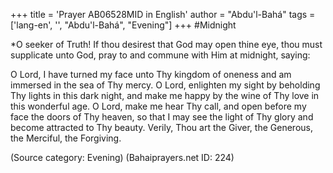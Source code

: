 +++
title = 'Prayer AB06528MID in English'
author = "Abdu'l-Bahá"
tags = ['lang-en', '', "Abdu'l-Bahá", "Evening"]
+++
#Midnight


*O seeker of Truth!  If thou desirest that God may open thine eye, thou must supplicate unto God, pray to and commune with Him at midnight, saying:



O Lord, I have turned my face unto Thy kingdom of oneness and am immersed in the sea of Thy mercy.  O Lord, enlighten my sight by beholding Thy lights in this dark night, and make me happy by the wine of Thy love in this wonderful age.  O Lord, make me hear Thy call, and open before my face the doors of Thy heaven, so that I may see the light of Thy glory and become attracted to Thy beauty.
Verily, Thou art the Giver, the Generous, the Merciful, the Forgiving.

(Source category: Evening)
(Bahaiprayers.net ID: 224)
